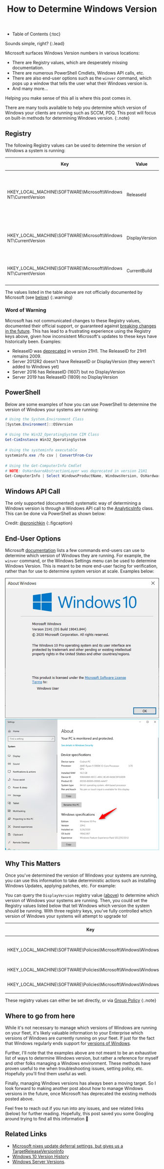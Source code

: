 ﻿---
layout: post
title: How to Determine Windows Version
image: /assets/img/blog/windowskeyboard.jpg
description: >
  So how does one determine the version of Windows running across an enterprise environment?
tags: [devops, tips, windows, registry]
---

- Table of Contents
{:toc}

Sounds simple, right?
{:.lead}

Microsoft surfaces Windows Version numbers in various locations:

- There are Registry values, which are desperately missing
documentation.
- There are numerous PowerShell Cmdlets, Windows API calls, etc.
- There are also end-user options such as the `winver` command, which pops up a
window that tells the user what their Windows version is.
- And many more...

Helping you make sense of this all is where this post comes in.

There are many tools available to help you determine which version of Windows
your clients are running such as SCCM, PDQ. This post will focus on built-in
methods for determining Windows version.
{:.note}

## Registry

The following Registry values can be used to determine the version of Windows a
system is running:

| Key                                                             | Value          | Data Example | Explanation                           |
| --------------------------------------------------------------- | -------------- | ------------ | ------------------------------------- |
| HKEY_LOCAL_MACHINE\SOFTWARE\Microsoft\Windows NT\CurrentVersion | ReleaseId      | 2009         | Version number integer (as a string). Added in version 1803, Deprecated with 21H1   |
| HKEY_LOCAL_MACHINE\SOFTWARE\Microsoft\Windows NT\CurrentVersion | DisplayVersion | 20H2         | Version codename mixed string. Added in version 1803. |
| HKEY_LOCAL_MACHINE\SOFTWARE\Microsoft\Windows NT\CurrentVersion | CurrentBuild   | 19042        | Version build number, used by winver.exe.                                     |

The values listed in the table above are not officially documented by Microsoft
(see [below](#word-of-warning))
{:.warning}

### Word of Warning

Microsoft has not communicated changes to these Registry values, documented
their official support, or guaranteed against
[breaking changes in the future](https://twitter.com/bytenerd/status/1395072885249564672).
This has lead to a frustrating experience using the Registry keys above, given how inconsistent Microsoft's updates to these keys have historically been. Examples:

- ReleaseID was
  [deprecated](https://twitter.com/bytenerd/status/1395071115072966656) in
  version 21H1. The ReleaseID for 21H1 remains 2009.
- Server 2012R2 doesn't have ReleaseID or DisplayVersion (they weren't added to
  Windows yet)
- Server 2016 has ReleaseID (1607) but no DisplayVersion
- Server 2019 has ReleaseID (1809) no DisplayVersion

## PowerShell

Below are some examples of how you can use PowerShell to determine the version
of Windows your systems are running:

```powershell
# Using the System.Environment Class
[System.Environment]::OSVersion

# Using the Win32_OperatingSystem CIM Class
Get-CimInstance Win32_OperatingSystem

# Using the systeminfo executable
systeminfo.exe /fo csv | ConvertFrom-Csv

# Using the Get-ComputerInfo Cmdlet
# NOTE: OsHardwareAbstractionLayer was deprecated in version 21H1
Get-ComputerInfo | Select WindowsProductName, WindowsVersion, OsHardwareAbstractionLayer
```

## Windows API Call

The only supported (documented) systematic way of determining a Windows version
is through a Windows API call to the
[AnalyticsInfo](https://docs.microsoft.com/en-us/uwp/api/windows.system.profile.analyticsinfo?view=winrt-20348)
class. This can be done via PowerShell as shown below:

<script src="https://gist.github.com/pronichkin/9d5caaf86329c3098e2a9f23d0c07bdd.js"> </script>
Credit: [@pronichkin](https://twitter.com/Pronichkin)
{:.figcaption}

## End-User Options

Microsoft
[documentation](https://support.microsoft.com/en-us/windows/which-version-of-windows-operating-system-am-i-running-628bec99-476a-2c13-5296-9dd081cdd808)
lists a few commands end-users can use to determine which version of Windows
they are running. For example, the `winver` command, or the Windows Settings
menu can be used to determine Windows Version. This is meant to be more end-user
facing for verification, rather than for use to determine system version at
scale. Examples below:

![winver](../../assets/img/blog/winver.jpg)
![winversettings](../../assets/img/blog/winversettings.png)

## Why This Matters

Once you've determined the version of Windows your systems are running, you can
use this information to take deterministic actions such as installing Windows
Updates, applying patches, etc. For example:

You can query the `DisplayVersion` registry value ([above](#registry)) to
determine which version of Windows your systems are running. Then, you could set
the Registry values listed below that tell Windows which version the system
should be running. With three registry keys, you've fully controlled which
version of Windows your systems will attempt to upgrade to!

| Key                                                                  | Value                    | Data Example | Explanation                                                                          |
| -------------------------------------------------------------------- | ------------------------ | ------------ | ------------------------------------------------------------------------------------ |
| HKEY_LOCAL_MACHINE\SOFTWARE\Policies\Microsoft\Windows\WindowsUpdate | TargetReleaseVersion     | 1            | Setting this to one enables Feature Upgrades to the TargetReleaseVersionInfo version |
| HKEY_LOCAL_MACHINE\SOFTWARE\Policies\Microsoft\Windows\WindowsUpdate | TargetReleaseVersionInfo | 20H2         | The target version of the system                                                     |
| HKEY_LOCAL_MACHINE\SOFTWARE\Policies\Microsoft\Windows\WindowsUpdate | ProductVersion | Windows 10         | New in Windows 11 - one of "Windows 10" or "Windows 11" |

These registry values can either be set directly, or via [Group Policy](https://www.computerworld.com/article/3564158/microsoft-nixes-update-deferral-settings-but-gives-us-a-targetreleaseversioninfo.html)
{:.note}

## Where to go from here

While it's not necessary to manage which versions of Windows are running on your
fleet, it's likely valuable information to your Enterprise which versions of
Windows are currently running on your fleet. If just for the fact that Windows
regularly ends support for
[versions of Windows](https://docs.microsoft.com/en-us/lifecycle/products/windows-10-enterprise-and-education).

Further, I'll note that the examples above are not meant to be an exhaustive
list of ways to determine Windows version, but rather a reference for myself and
other folks managing a Windows environment. These methods have proven useful to me when troubleshooting issues, setting policy, etc. Hopefully you'll find
them useful as well.

Finally, managing Windows versions has always been a moving target. So I look
forward to making another post about how to manage Windows versions in the
future, once Microsoft has deprecated the existing methods posted above.

Feel free to reach out if you run into any issues, and see related links (below)
for further reading. Hopefully, this post saved you some Googling around trying
to find all this information 🔎

## Related Links

- [Microsoft nixes update deferral settings, but gives us a TargetReleaseVersionInfo](https://www.computerworld.com/article/3564158/microsoft-nixes-update-deferral-settings-but-gives-us-a-targetreleaseversioninfo.html)
- [Windows 10 Version History](https://en.wikipedia.org/wiki/Windows_10_version_history)
- [Windows Server Versions](https://en.wikipedia.org/wiki/List_of_Microsoft_Windows_versions).
